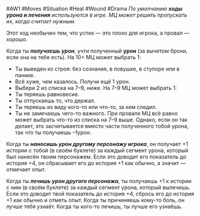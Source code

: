 #AW1 #Moves #Situation #Heal #Wound #Drama 
*По умолчанию **ходы урона и лечения** используются в игре. МЦ может решить пропускать их, когда считает нужным.*

Этот ход необычен тем, что успех — это плохо для игрока, а провал — хорошо. 

Когда ты ***получаешь урон***, учти полученный **урон** (за вычетом брони, если она на тебе есть). На 10+ МЦ может выбрать 1:
 - Ты выведен из строя: без сознания, в ловушке, в ступоре или в панике. 
 - Всё хуже, чем казалось. Получи ещё 1 урон. 
 - Выбери 2 из списка на 7–9, ниже. 
 На 7–9 МЦ может выбрать 1: 
  - Ты теряешь равновесие.
  - Ты отпускаешь то, что держал. 
  - Ты теряешь из виду кого-то или что-то, за кем следил. 
  - Ты не замечаешь чего-то важного. 
  При провале МЦ всё равно может выбрать что-то из списка на 7–9 выше. Однако, если он так делает, это засчитывается вместо части полученного тобой урона, так что ты получаешь –1урон. 
  
  Когда ты ***наносишь урон другому персонажу игрока***, он получает +1 истории с тобой (в своём буклете) за каждый сегмент урона, который был нанесён твоим персонажем. Если это доводит его показатель до история +4, он сбрасывает его до история +1 как обычно, а значит — отмечает опыт.
  
  Когда ты ***лечишь урон другого персонажа***, ты получаешь +1 к истории с ним (в своём буклете) за каждый сегмент урона, который вылечишь. Если это доводит твой показатель до история +4, сбрось его до история +1 как обычно и отметь опыт. Когда ты причиняешь кому-то боль, он лучше тебя узнаёт. 
  Когда ты кого-то лечишь, ты лучше его узнаёшь.